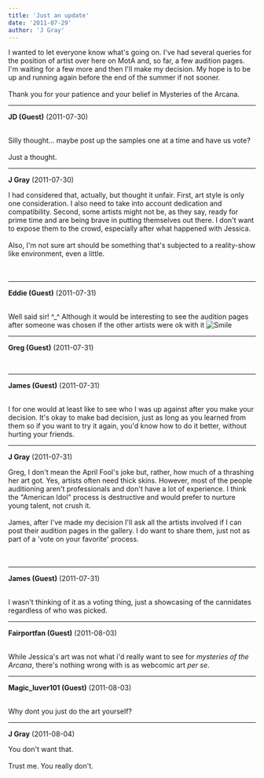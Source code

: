 ```yaml
---
title: 'Just an update'
date: '2011-07-29'
author: 'J Gray'
---
```


I wanted to let everyone know what's going on. I've had several queries for the position of artist over here on MotA and, so far, a few audition pages. I'm waiting for a few more and then I'll make my decision. My hope is to be up and running again before the end of the summer if not sooner.<br><br>Thank you for your patience and your belief in Mysteries of the Arcana.<br>

---
**JD (Guest)** (2011-07-30)

<br> Silly thought... maybe post up the samples one at a time and have us vote?<br><br>Just a thought.<br>

---
**J Gray** (2011-07-30)

I had considered that, actually, but thought it unfair. First, art style is only one consideration. I also need to take into account dedication and compatibility. Second, some artists might not be, as they say, ready for prime time and are being brave in putting themselves out there. I don't want to expose them to the crowd, especially after what happened with Jessica.<br><br>Also, I'm not sure art should be something that's subjected to a reality-show like environment, even a little.<br><br><br>

---
**Eddie (Guest)** (2011-07-31)

<br> Well said sir! ^_^ Although it would be interesting to see the audition pages after someone was chosen if the other artists were ok with it <img src="/smilies/smile.gif" alt="Smile" border="0">

---
**Greg (Guest)** (2011-07-31)

<br>

---
**James (Guest)** (2011-07-31)

<br> I for one would at least like to see who I was up against after you make your decision. It's okay to make bad decision, just as long as you learned from them so if you want to try it again, you'd know how to do it better, without hurting your friends.<br>

---
**J Gray** (2011-07-31)

Greg, I don't mean the April Fool's joke but, rather, how much of a thrashing her art got. Yes, artists often need thick skins. However, most of the people auditioning aren't professionals and don't have a lot of experience. I think the "American Idol" process is destructive and would prefer to nurture young talent, not crush it.<br><br>James, after I've made my decision I'll ask all the artists involved if I can post their audition pages in the gallery. I do want to share them, just not as part of a 'vote on your favorite' process.<br><br><br>

---
**James (Guest)** (2011-07-31)

<br> I wasn't thinking of it as a voting thing, just a showcasing of the cannidates regardless of who was picked. <br>

---
**Fairportfan (Guest)** (2011-08-03)

<br> While Jessica's art was not what i'd really want to see for <i>mysteries of the Arcana</i>, there's nothing wrong with is as webcomic art <i>per se</i>.

---
**Magic_luver101 (Guest)** (2011-08-03)

<br> Why dont you just do the art yourself?&nbsp;

---
**J Gray** (2011-08-04)

You don't want that.<br><br>Trust me. You really don't.<br><br><br>

